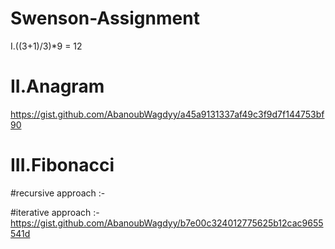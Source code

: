 # Swenson-Assignment

I.((3+1)/3)*9 = 12

# II.Anagram
https://gist.github.com/AbanoubWagdyy/a45a9131337af49c3f9d7f144753bf90

# III.Fibonacci
#recursive approach :-

#iterative approach :-
https://gist.github.com/AbanoubWagdyy/b7e00c324012775625b12cac9655541d

